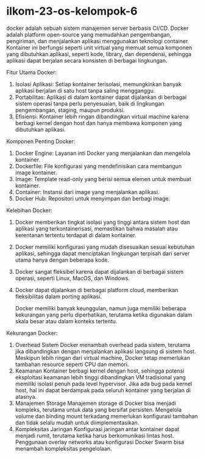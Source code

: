 # ilkom-23-os-kelompok-6
docker adalah sebuah sistem manajemen server berbasis CI/CD. 
Docker adalah platform open-source yang memudahkan pengembangan, pengiriman, dan menjalankan aplikasi menggunakan teknologi container. Kontainer ini berfungsi seperti unit virtual yang memuat semua komponen yang dibutuhkan aplikasi, seperti kode, library, dan dependensi, sehingga aplikasi dapat berjalan secara konsisten di berbagai lingkungan.

Fitur Utama Docker:
1. Isolasi Aplikasi: Setiap kontainer terisolasi, memungkinkan banyak aplikasi berjalan di satu host tanpa saling mengganggu.
2. Portabilitas: Aplikasi di dalam kontainer dapat dijalankan di berbagai sistem operasi tanpa perlu penyesuaian, baik di lingkungan pengembangan, staging, maupun produksi.
3. Efisiensi: Kontainer lebih ringan dibandingkan virtual machine karena berbagi kernel dengan host dan hanya membawa komponen yang dibutuhkan aplikasi.

Komponen Penting Docker:
1. Docker Engine: Layanan inti Docker yang menjalankan dan mengelola kontainer.
2. Dockerfile: File konfigurasi yang mendefinisikan cara membangun image kontainer.
3. Image: Template read-only yang berisi semua elemen untuk membuat kontainer.
4. Container: Instansi dari image yang menjalankan aplikasi.
5. Docker Hub: Repositori untuk menyimpan dan berbagi image.

Kelebihan Docker:
1. Docker memberikan tingkat isolasi yang tinggi antara sistem host dan aplikasi yang terkontainerisasi, memastikan bahwa masalah atau kerentanan tertentu terdapat di dalam kontainer.
2. Docker memiliki konfigurasi yang mudah disesuaikan sesuai kebutuhan aplikasi, sehingga dapat menciptakan lingkungan terpisah dari server utama hanya dengan beberapa kode.
3. Docker sangat fleksibel karena dapat dijalankan di berbagai sistem operasi, seperti Linux, MacOS, dan Windows.
4. Docker dapat dijalankan di berbagai platform cloud, memberikan fleksibilitas dalam porting aplikasi.

   Docker memiliki banyak keunggulan, namun juga memiliki beberapa kekurangan yang perlu diperhatikan, terutama ketika digunakan dalam skala besar atau dalam konteks tertentu.
   
Kekurangan Docker:
1. Overhead Sistem
Docker menambah overhead pada sistem, terutama jika dibandingkan dengan menjalankan aplikasi langsung di sistem host. Meskipun lebih ringan dari virtual machine, Docker tetap memerlukan tambahan resource seperti CPU dan memori.
2. Keamanan
Kontainer berbagi kernel dengan host, sehingga potensi eksploitasi keamanan lebih tinggi dibandingkan VM tradisional yang memiliki isolasi penuh pada level hypervisor. Jika ada bug pada kernel host, hal ini dapat berdampak pada seluruh kontainer yang berjalan di atasnya.
3. Manajemen Storage
Manajemen storage di Docker bisa menjadi kompleks, terutama untuk data yang bersifat persisten. Mengelola volume dan binding mount terkadang memerlukan konfigurasi tambahan dan tidak selalu mudah untuk diimplementasikan.
4. Kompleksitas Jaringan
Konfigurasi jaringan antar kontainer dapat menjadi rumit, terutama ketika harus berkomunikasi lintas host. Penggunaan overlay networks atau konfigurasi Docker Swarm bisa menambah kompleksitas pengelolaan.
